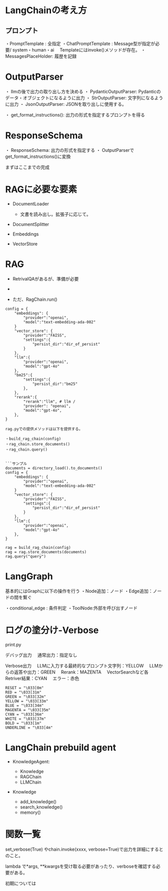 # LangChainの考え方

## プロンプト
・PromptTemplate : 全指定
・ChatPromptTemplate : Message型が指定が必要/ system・human・ai
　Templateにはinvoke()メソッドが存在。
・MessagesPlaceHolder: 履歴を記録

# OutputParser
・ llmの後で出力の取り出し方を決める
・ PydanticOutputParser: Pydanticのデータ・オブジェクトになるように出力
・ StrOutputParser: 文字列になるように出力
・ JsonOutputParser: JSONを取り出しに使用する。

・ get_format_instructions(): 出力の形式を指定するプロンプトを得る

# ResponseSchema
・ ResponseSchema: 出力の形式を指定する
・ OutputParserでget_format_instructions()に変換

まずはここまでの完成

# RAGに必要な要素

* DocumentLoader
    * 文書を読み出し。拡張子に応じて。

* DocumentSplitter
* Embeddings
* VectorStore


# RAG
* RetrivalQAがあるが、準備が必要
* 


* ただ、RagChain.run()

```
config = {
    "embeddings": {
        "provider":"openai",
        "model":"text-embedding-ada-002"
    }
    "vector_store": {
        "provider":"FAISS",
        "settings":{
            "persist_dir":"dir_of_persist"
        }
    },
    "llm":{
        "provider":"openai",
        "model":"gpt-4o"
    },
    "bm25":{
        "settings":{
            "persist_dir":"bm25"
        },
    },
    "rerank":{
        "rerank":"llm", # llm / 
        "provider": "openai",
        "model":"gpt-4o",
    },
}

rag.pyでの提供メソッドは以下を提供する。

・build_rag_chain(config)
・rag_chain.store_documents()
・rag_chain.query()


```サンプル
documents = directory_load().to_documents()
config = {
    "embeddings": {
        "provider":"openai",
        "model":"text-embedding-ada-002"
    }
    "vector_store": {
        "provider":"FAISS",
        "settings":{
            "persist_dir":"dir_of_persist"
        }
    },
    "llm":{
        "provider":"openai",
        "model":"gpt-4o"
    },
}

rag = build_rag_chain(config)
rag = rag.store_documents(documents)
rag.query("query")
```


# LangGraph

基本的にはGraphに以下の操作を行う
・Node追加：ノード
・Edge追加：ノードの間を繋ぐ

・conditional_edge : 条件判定
・ToolNode:外部を呼び出すノード


# ログの塗分け-Verbose
print.py

デバッグ出力
　通常出力：指定なし

Verbose出力
　LLMに入力する最終的なプロンプト文字列：YELLOW
　LLMからの返答や出力：GREEN
　Rerank：MAZENTA
　VectorSearchなど各Retriver結果：CYAN
　エラー：赤色


    RESET = "\033[0m"
    RED = "\033[31m"
    GREEN = "\033[32m"
    YELLOW = "\033[33m"
    BLUE = "\033[34m"
    MAGENTA = "\033[35m"
    CYAN = "\033[36m"
    WHITE = "\033[37m"
    BOLD = "\033[1m"
    UNDERLINE = "\033[4m"


# LangChain prebuild agent

* KnowledgeAgent:
    * Knowledge
    * RAGChain
    * LLMChain

* Knowledge
    * add_knowledge()
    * search_knowledge()
    * memory()


# 関数一覧

set_verbose(True) やchain.invoke(xxxx, verbose=True)で出力を詳細にするとのこと。

lambda で*args, **kwargsを受け取る必要があったり、verboseを確認する必要がある。

初期については
